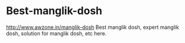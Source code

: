 # Best-manglik-dosh
http://www.awzone.in/manglik-dosh Best manglik dosh, expert  manglik dosh, solution for manglik dosh, etc here.
